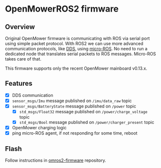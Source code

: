 # OpenMowerROS2 firmware

## Overview

Original OpenMower firmware is communicating with ROS via serial port using simple packet protocol.
With ROS2 we can use more advanced communication protocols, like [DDS](https://en.wikipedia.org/wiki/Data_Distribution_Service), using [micro-ROS](https://micro.ros.org/).
No need to run a dedicated node that translates serial packets to ROS messages.
Micro-ROS takes care of that.

This firmware supports only the recent OpenMower mainboard v0.13.x.

## Features

* [x] DDS communication
* [x] `sensor_msgs/Imu` message published on `/imu/data_raw` topic
* [x] `sensor_msgs/BatteryState` message published on `/power` topic
  * [x] `std_msgs/Float32` message published on `/power/charge_voltage` topic
  * [x] `std_msgs/Bool` message published on `/power/charger_present` topic
* [x] OpenMower charging logic
* [x] ping micro-ROS agent, if not responding for some time, reboot

## Flash

Follow instructions in [omros2-firmware](https://github.com/jkaflik/omros2-firmware#build) repository.
